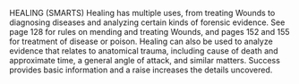 HEALING (SMARTS)
Healing has multiple uses, from treating Wounds to diagnosing diseases and analyzing certain kinds of forensic evidence. 
See page 128 for rules on mending and treating Wounds, and pages 152 and 155 for treatment of disease or poison. 
Healing can also be used to analyze evidence that relates to anatomical trauma, including cause of death and approximate time, a general angle of attack, and similar matters. Success provides basic information and a raise increases the details uncovered.